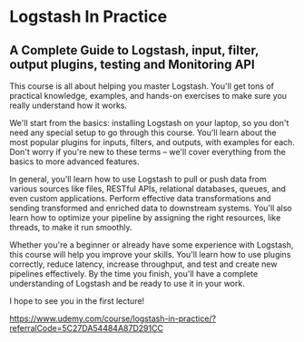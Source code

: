 # Logstash In Practice

## A Complete Guide to Logstash, input, filter, output plugins, testing and Monitoring API

This course is all about helping you master Logstash. You'll get tons of practical knowledge, examples, and hands-on exercises to make sure you really understand how it works.

We'll start from the basics: installing Logstash on your laptop, so you don't need any special setup to go through this course. You'll learn about the most popular plugins for inputs, filters, and outputs, with examples for each. Don't worry if you're new to these terms – we'll cover everything from the basics to more advanced features.

In general, you'll learn how to use Logstash to pull or push data from various sources like files, RESTful APIs, relational databases, queues, and even custom applications. Perform effective data transformations and sending transformed and enriched data to downstream systems. You'll also learn how to optimize your pipeline by assigning the right resources, like threads, to make it run smoothly.

Whether you're a beginner or already have some experience with Logstash, this course will help you improve your skills. You'll learn how to use plugins correctly, reduce latency, increase throughput, and test and create new pipelines effectively. By the time you finish, you'll have a complete understanding of Logstash and be ready to use it in your work.

I hope to see you in the first lecture!

https://www.udemy.com/course/logstash-in-practice/?referralCode=5C27DA54484A87D291CC

